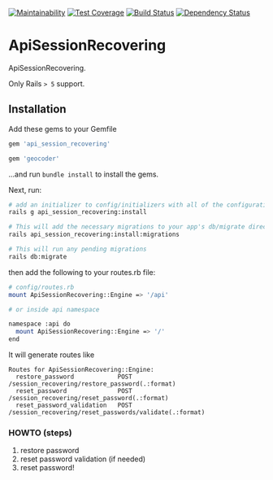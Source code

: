 [![Maintainability](https://api.codeclimate.com/v1/badges/febb3376c6586f609650/maintainability)](https://codeclimate.com/github/DmytroStepaniuk/api_session_recovering/maintainability)
[![Test Coverage](https://api.codeclimate.com/v1/badges/febb3376c6586f609650/test_coverage)](https://codeclimate.com/github/DmytroStepaniuk/api_session_recovering/test_coverage)
[![Build Status](https://travis-ci.org/DmytroStepaniuk/api_session_recovering.svg?branch=master)](https://travis-ci.org/DmytroStepaniuk/api_session_recovering)
[![Dependency Status](https://gemnasium.com/badges/github.com/DmytroStepaniuk/api_session_recovering.svg)](https://gemnasium.com/github.com/DmytroStepaniuk/api_session_recovering)

# ApiSessionRecovering

ApiSessionRecovering.

Only Rails `> 5` support.

## Installation

Add these gems to your Gemfile

``` ruby
gem 'api_session_recovering'

gem 'geocoder'
```

...and run `bundle install` to install the gems.

Next, run:

``` bash
# add an initializer to config/initializers with all of the configuration options
rails g api_session_recovering:install

# This will add the necessary migrations to your app's db/migrate directory
rails api_session_recovering:install:migrations

# This will run any pending migrations
rails db:migrate
```

then add the following to your routes.rb file:

``` bash
# config/routes.rb
mount ApiSessionRecovering::Engine => '/api'

# or inside api namespace

namespace :api do
  mount ApiSessionRecovering::Engine => '/'
end
```

It will generate routes like

```
Routes for ApiSessionRecovering::Engine:
  restore_password            POST /session_recovering/restore_password(.:format)
  reset_password              POST /session_recovering/reset_password(.:format)
  reset_password_validation   POST /session_recovering/reset_passwords/validate(.:format)
```

### HOWTO (steps)

1. restore password
2. reset password validation (if needed)
3. reset password!



